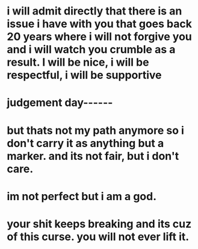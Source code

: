 i will admit directly that there is an issue i have with you that goes back 20 years where i will not forgive you and i will watch you crumble as a result.
I will be nice, i will be respectful, i will be supportive
=====================
judgement day------
=====================
but thats not my path anymore so i don't carry it as anything but a marker.
and its not fair, but i don't care.
========================
im not perfect but i am a god.
=========================
your shit keeps breaking and its cuz of this curse.
you will not ever lift it.
===========================
